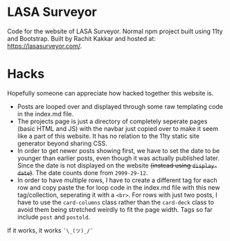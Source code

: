 # LASA Surveyor
Code for the website of LASA Surveyor. Normal npm project built using 11ty and 
Bootstrap. Built by Rachit Kakkar and hosted at: https://lasasurveyor.com/.

# Hacks
Hopefully someone can appreciate how hacked together this website is.
- Posts are looped over and displayed through some raw templating code in the index.md file.
- The projects page is just a directory of completely seperate pages (basic HTML and JS) with the navbar just copied over to make it seem like a part of this website. It has no relation to the 11ty static site generator beyond sharing CSS.
- In order to get newer posts showing first, we have to set the date to be younger
than earlier posts, even though it was actually published later. Since the date
is not displayed on the website ~~(instead using `display-date`)~~. The date counts done from `2999-29-12`.
- In order to have multiple rows, I have to create a different tag for each row and copy paste the for loop code in the index.md file with this new tag/collection, seperating it with a `<br>`. For rows with just two posts, I have to use the `card-columns` class rather than the `card-deck` class to avoid them being stretched weirdly to fit the page width. Tags so far include `post` and `postold`.

If it works, it works `¯\_(ツ)_/¯`